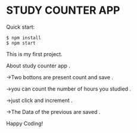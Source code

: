 # STUDY COUNTER APP

Quick start:

```
$ npm install
$ npm start
````
This is my first project.

About study counter app .

->Two bottons are present count and save .

->you can count the number of hours you studied .

->just click and increment .

->The Data of the previous are saved .


Happy Coding!
